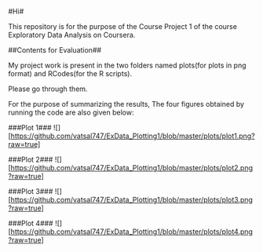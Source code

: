 #Hi#

This repository is for the purpose of the Course Project 1 of the course Exploratory Data Analysis on Coursera.


##Contents for Evaluation##

My project work is present in the two folders named plots(for plots in png format) and RCodes(for the R scripts).

Please go through them.

For the purpose of summarizing the results, The four figures obtained by running the code are also given below:

 
###Plot 1###
![][https://github.com/vatsal747/ExData_Plotting1/blob/master/plots/plot1.png?raw=true]

###Plot 2###
![][https://github.com/vatsal747/ExData_Plotting1/blob/master/plots/plot2.png?raw=true]

###Plot 3###
![][https://github.com/vatsal747/ExData_Plotting1/blob/master/plots/plot3.png?raw=true]

###Plot 4###
![][https://github.com/vatsal747/ExData_Plotting1/blob/master/plots/plot4.png?raw=true]
